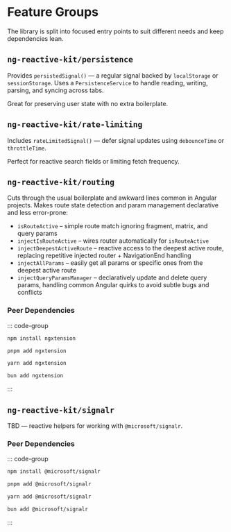 # Feature Groups

The library is split into focused entry points to suit different needs and keep dependencies lean.

## `ng-reactive-kit/persistence`

Provides `persistedSignal()` — a regular signal backed by `localStorage` or `sessionStorage`. Uses a `PersistenceService` to handle reading, writing, parsing, and syncing across tabs.

Great for preserving user state with no extra boilerplate.

## `ng-reactive-kit/rate-limiting`

Includes `rateLimitedSignal()` — defer signal updates using `debounceTime` or `throttleTime`.

Perfect for reactive search fields or limiting fetch frequency.

## `ng-reactive-kit/routing`

Cuts through the usual boilerplate and awkward lines common in Angular projects. Makes route state detection and param management declarative and less error-prone:

- `isRouteActive` – simple route match ignoring fragment, matrix, and query params
- `injectIsRouteActive` – wires router automatically for `isRouteActive`
- `injectDeepestActiveRoute` – reactive access to the deepest active route, replacing repetitive injected router + NavigationEnd handling
- `injectAllParams` – easily get all params or specific ones from the deepest active route
- `injectQueryParamsManager` – declaratively update and delete query params, handling common Angular quirks to avoid subtle bugs and conflicts

### Peer Dependencies

::: code-group

```sh [npm]
npm install ngxtension
```

```sh [pnpm]
pnpm add ngxtension
```

```sh [yarn]
yarn add ngxtension
```

```sh [bun]
bun add ngxtension
```

:::

## `ng-reactive-kit/signalr`

TBD — reactive helpers for working with `@microsoft/signalr`.

### Peer Dependencies

::: code-group

```sh [npm]
npm install @microsoft/signalr
```

```sh [pnpm]
pnpm add @microsoft/signalr
```

```sh [yarn]
yarn add @microsoft/signalr
```

```sh [bun]
bun add @microsoft/signalr
```

:::
